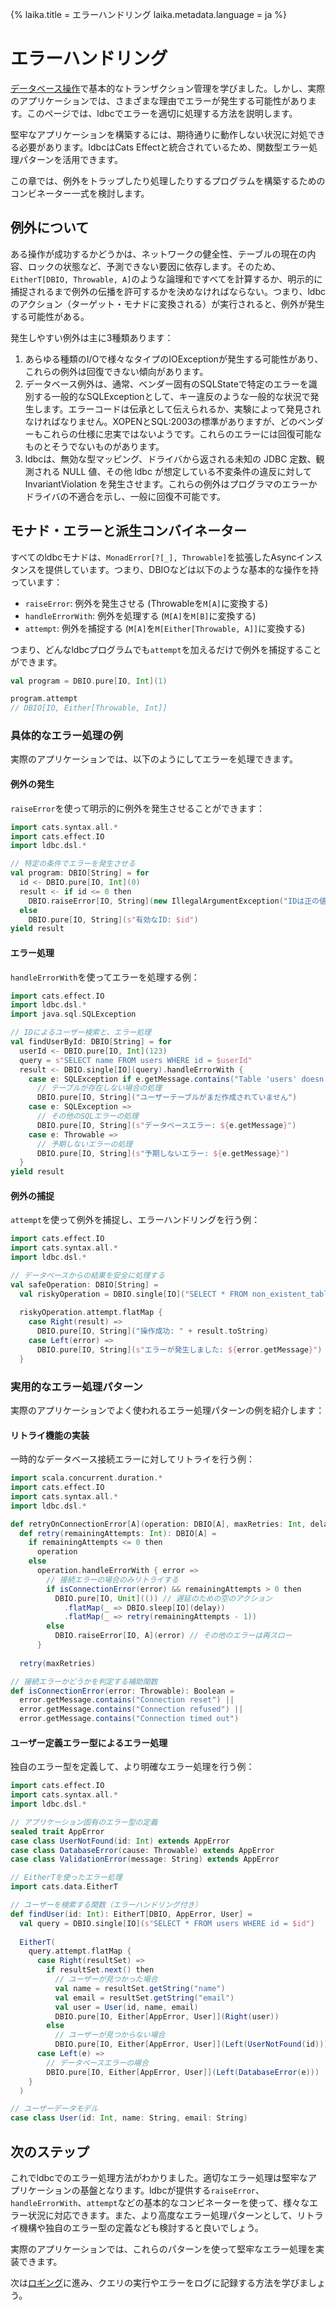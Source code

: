 {%
  laika.title = エラーハンドリング
  laika.metadata.language = ja
%}

# エラーハンドリング

[データベース操作](/ja/tutorial/Database-Operations.md)で基本的なトランザクション管理を学びました。しかし、実際のアプリケーションでは、さまざまな理由でエラーが発生する可能性があります。このページでは、ldbcでエラーを適切に処理する方法を説明します。

堅牢なアプリケーションを構築するには、期待通りに動作しない状況に対処できる必要があります。ldbcはCats Effectと統合されているため、関数型エラー処理パターンを活用できます。

この章では、例外をトラップしたり処理したりするプログラムを構築するためのコンビネーター一式を検討します。

## 例外について

ある操作が成功するかどうかは、ネットワークの健全性、テーブルの現在の内容、ロックの状態など、予測できない要因に依存します。そのため、`EitherT[DBIO, Throwable, A]`のような論理和ですべてを計算するか、明示的に捕捉されるまで例外の伝播を許可するかを決めなければならない。つまり、ldbcのアクション（ターゲット・モナドに変換される）が実行されると、例外が発生する可能性がある。

発生しやすい例外は主に3種類あります：

1. あらゆる種類のI/Oで様々なタイプのIOExceptionが発生する可能性があり、これらの例外は回復できない傾向があります。
2. データベース例外は、通常、ベンダー固有のSQLStateで特定のエラーを識別する一般的なSQLExceptionとして、キー違反のような一般的な状況で発生します。エラーコードは伝承として伝えられるか、実験によって発見されなければなりません。XOPENとSQL:2003の標準がありますが、どのベンダーもこれらの仕様に忠実ではないようです。これらのエラーには回復可能なものとそうでないものがあります。
3. ldbcは、無効な型マッピング、ドライバから返される未知の JDBC 定数、観測される NULL 値、その他 ldbc が想定している不変条件の違反に対して InvariantViolation を発生させます。これらの例外はプログラマのエラーかドライバの不適合を示し、一般に回復不可能です。

## モナド・エラーと派生コンバイネーター

すべてのldbcモナドは、`MonadError[?[_], Throwable]`を拡張したAsyncインスタンスを提供しています。つまり、DBIOなどは以下のような基本的な操作を持っています：

- `raiseError`: 例外を発生させる (Throwableを`M[A]`に変換する)
- `handleErrorWith`: 例外を処理する (`M[A]`を`M[B]`に変換する)
- `attempt`: 例外を捕捉する (`M[A]`を`M[Either[Throwable, A]]`に変換する)

つまり、どんなldbcプログラムでも`attempt`を加えるだけで例外を捕捉することができます。

```scala
val program = DBIO.pure[IO, Int](1)

program.attempt
// DBIO[IO, Either[Throwable, Int]]
```

### 具体的なエラー処理の例

実際のアプリケーションでは、以下のようにしてエラーを処理できます。

#### 例外の発生

`raiseError`を使って明示的に例外を発生させることができます：

```scala
import cats.syntax.all.*
import cats.effect.IO
import ldbc.dsl.*

// 特定の条件でエラーを発生させる
val program: DBIO[String] = for
  id <- DBIO.pure[IO, Int](0)
  result <- if id <= 0 then
    DBIO.raiseError[IO, String](new IllegalArgumentException("IDは正の値である必要があります"))
  else
    DBIO.pure[IO, String](s"有効なID: $id")
yield result
```

#### エラー処理

`handleErrorWith`を使ってエラーを処理する例：

```scala 3
import cats.effect.IO
import ldbc.dsl.*
import java.sql.SQLException

// IDによるユーザー検索と、エラー処理
val findUserById: DBIO[String] = for
  userId <- DBIO.pure[IO, Int](123)
  query = s"SELECT name FROM users WHERE id = $userId"
  result <- DBIO.single[IO](query).handleErrorWith {
    case e: SQLException if e.getMessage.contains("Table 'users' doesn't exist") =>
      // テーブルが存在しない場合の処理
      DBIO.pure[IO, String]("ユーザーテーブルがまだ作成されていません")
    case e: SQLException =>
      // その他のSQLエラーの処理
      DBIO.pure[IO, String](s"データベースエラー: ${e.getMessage}")
    case e: Throwable =>
      // 予期しないエラーの処理
      DBIO.pure[IO, String](s"予期しないエラー: ${e.getMessage}")
  }
yield result
```

#### 例外の捕捉

`attempt`を使って例外を捕捉し、エラーハンドリングを行う例：

```scala 3
import cats.effect.IO
import cats.syntax.all.*
import ldbc.dsl.*

// データベースからの結果を安全に処理する
val safeOperation: DBIO[String] =
  val riskyOperation = DBIO.single[IO]("SELECT * FROM non_existent_table")
  
  riskyOperation.attempt.flatMap {
    case Right(result) => 
      DBIO.pure[IO, String]("操作成功: " + result.toString)
    case Left(error) => 
      DBIO.pure[IO, String](s"エラーが発生しました: ${error.getMessage}")
  }
```

### 実用的なエラー処理パターン

実際のアプリケーションでよく使われるエラー処理パターンの例を紹介します：

#### リトライ機能の実装

一時的なデータベース接続エラーに対してリトライを行う例：

```scala 3
import scala.concurrent.duration.*
import cats.effect.IO
import cats.syntax.all.*
import ldbc.dsl.*

def retryOnConnectionError[A](operation: DBIO[A], maxRetries: Int, delay: FiniteDuration): DBIO[A] =
  def retry(remainingAttempts: Int): DBIO[A] =
    if remainingAttempts <= 0 then
      operation
    else
      operation.handleErrorWith { error =>
        // 接続エラーの場合のみリトライする
        if isConnectionError(error) && remainingAttempts > 0 then
          DBIO.pure[IO, Unit](()) // 遅延のための空のアクション
            .flatMap(_ => DBIO.sleep[IO](delay))
            .flatMap(_ => retry(remainingAttempts - 1))
        else
          DBIO.raiseError[IO, A](error) // その他のエラーは再スロー
      }
  
  retry(maxRetries)

// 接続エラーかどうかを判定する補助関数
def isConnectionError(error: Throwable): Boolean =
  error.getMessage.contains("Connection reset") ||
  error.getMessage.contains("Connection refused") ||
  error.getMessage.contains("Connection timed out")
```

#### ユーザー定義エラー型によるエラー処理

独自のエラー型を定義して、より明確なエラー処理を行う例：

```scala
import cats.effect.IO
import cats.syntax.all.*
import ldbc.dsl.*

// アプリケーション固有のエラー型の定義
sealed trait AppError
case class UserNotFound(id: Int) extends AppError
case class DatabaseError(cause: Throwable) extends AppError
case class ValidationError(message: String) extends AppError

// EitherTを使ったエラー処理
import cats.data.EitherT

// ユーザーを検索する関数（エラーハンドリング付き）
def findUser(id: Int): EitherT[DBIO, AppError, User] =
  val query = DBIO.single[IO](s"SELECT * FROM users WHERE id = $id")
  
  EitherT(
    query.attempt.flatMap {
      case Right(resultSet) =>
        if resultSet.next() then
          // ユーザーが見つかった場合
          val name = resultSet.getString("name")
          val email = resultSet.getString("email")
          val user = User(id, name, email)
          DBIO.pure[IO, Either[AppError, User]](Right(user))
        else
          // ユーザーが見つからない場合
          DBIO.pure[IO, Either[AppError, User]](Left(UserNotFound(id)))
      case Left(e) =>
        // データベースエラーの場合
        DBIO.pure[IO, Either[AppError, User]](Left(DatabaseError(e)))
    }
  )

// ユーザーデータモデル
case class User(id: Int, name: String, email: String)
```

## 次のステップ

これでldbcでのエラー処理方法がわかりました。適切なエラー処理は堅牢なアプリケーションの基盤となります。ldbcが提供する`raiseError`、`handleErrorWith`、`attempt`などの基本的なコンビネーターを使って、様々なエラー状況に対応できます。また、より高度なエラー処理パターンとして、リトライ機構や独自のエラー型の定義なども検討すると良いでしょう。

実際のアプリケーションでは、これらのパターンを使って堅牢なエラー処理を実装できます。

次は[ロギング](/ja/tutorial/Logging.md)に進み、クエリの実行やエラーをログに記録する方法を学びましょう。
